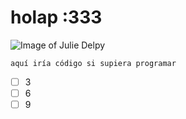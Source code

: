 # holap :333
![Image of Julie Delpy](https://i.pinimg.com/474x/7d/fd/82/7dfd8272c54e3b5774501e04b683689a.jpg)
```
aquí iría código si supiera programar
```
- [ ] 3
- [ ] 6
- [ ] 9
